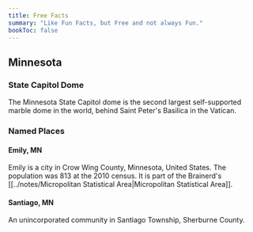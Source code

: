 ```yaml
---
title: Free Facts
summary: "Like Fun Facts, but Free and not always Fun."
bookToc: false
---
```


## Minnesota

### State Capitol Dome
The Minnesota State Capitol dome is the second largest self-supported marble dome in the world, behind Saint Peter's Basilica in the Vatican.

### Named Places

#### Emily, MN
Emily is a city in Crow Wing County, Minnesota, United States. The population was 813 at the 2010 census. It is part of the Brainerd's  [[../notes/Micropolitan Statistical Area|Micropolitan Statistical Area]].

#### Santiago, MN
An unincorporated community in Santiago Township, Sherburne County.